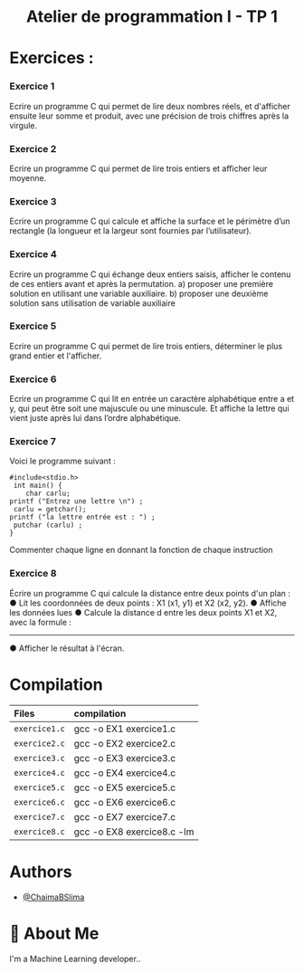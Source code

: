  <h1><p align="center"> Atelier de programmation I - TP 1  </h1></p></font>

# Exercices :

### Exercice 1 
Ecrire un programme C qui permet de lire deux nombres réels, et d'afficher ensuite Ieur somme et produit,
 avec une précision de trois chiffres après la virgule.

### Exercice 2 
Ecrire un programme C qui permet de lire trois entiers et afficher leur moyenne.

### Exercice 3 
Ecrire un programme C qui calcule et affiche la surface et le périmètre
 d’un rectangle (la longueur et la largeur sont fournies par l’utilisateur).

### Exercice 4
Ecrire un programme C qui échange deux entiers saisis, afficher le contenu de ces entiers avant et après la permutation.
a) proposer une première solution en utilisant une variable auxiliaire.
b) proposer une deuxième solution sans utilisation de variable auxiliaire

### Exercice 5 
Ecrire un programme C qui permet de lire trois entiers, déterminer le plus grand entier et l'afficher.

### Exercice 6 
Ecrire un programme C qui lit en entrée un caractère alphabétique entre a et y,
 qui peut être soit une majuscule ou une minuscule. Et affiche la lettre qui vient
 juste après lui dans l’ordre alphabétique.

### Exercice 7 
Voici le programme suivant :
```
#include<stdio.h>
 int main() { 
    char carlu;
printf ("Entrez une lettre \n") ;
 carlu = getchar();
printf ("la lettre entrée est : ") ;
 putchar (carlu) ;
}
```
Commenter chaque ligne en donnant la fonction de chaque instruction

### Exercice 8 
Écrire un programme C qui calcule la distance entre deux points d'un plan :
● Lit les coordonnées de deux points : X1 (x1, y1) et X2 (x2, y2).
● Affiche les données lues
● Calcule la distance d entre les deux points X1 et X2, avec la formule :
***
● Afficher le résultat à l'écran.

# Compilation
| Files |  compilation              |
| :-------- |  :------------------------- |
| `exercice1.c` | gcc -o EX1 exercice1.c |
| `exercice2.c` | gcc -o EX2 exercice2.c |
| `exercice3.c` | gcc -o EX3 exercice3.c |
| `exercice4.c` | gcc -o EX4 exercice4.c |
| `exercice5.c` | gcc -o EX5 exercice5.c |
| `exercice6.c` | gcc -o EX6 exercice6.c |
| `exercice7.c` | gcc -o EX7 exercice7.c | 
| `exercice8.c` | gcc -o EX8 exercice8.c -lm |

# Authors

- [@ChaimaBSlima](https://github.com/ChaimaBSlima)


# 🚀 About Me
I'm a Machine Learning developer..
